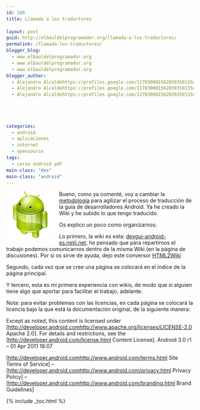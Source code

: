 ```yaml
---
id: 180
title: Llamada a los traductores

layout: post
guid: http://elbauldelprogramador.org/llamada-a-los-traductores/
permalink: /llamada-los-traductores/
blogger_blog:
  - www.elbauldelprogramador.org
  - www.elbauldelprogramador.org
  - www.elbauldelprogramador.org
blogger_author:
  - Alejandro Alcaldehttps://profiles.google.com/117030001562039350135noreply@blogger.com
  - Alejandro Alcaldehttps://profiles.google.com/117030001562039350135noreply@blogger.com
  - Alejandro Alcaldehttps://profiles.google.com/117030001562039350135noreply@blogger.com

  
  
  
categories:
  - android
  - aplicaciones
  - internet
  - opensource
tags:
  - curso android pdf
main-class: "dev"
main-class: "android"
---
```

<img border="0" src="/assets/img/2013/07/iconoAndroid.png" style="clear:left; float:left;margin-right:1em; margin-bottom:1em" />

Bueno, como ya comenté, voy a cambiar la [metodología][1] para agilizar el proceso de traducción de la guía de desarrolladores Android. Ya he creado la Wiki y he subido lo que tengo traducido.

Os explico un poco como organizarnos:

Lo primero, la wiki es esta: [devgui-android-es.netii.net][2], he pensado que para repartirnos el trabajo podemos comunicarnos dentro de la misma Wiki (en la página de discusiones). Por si os sirve de ayuda, dejo este conversor [HTML2Wiki][3]

Segundo, cada vez que se cree una página se colocará en el índice de la página principal.

Y tercero, esta es mi primera experiencia con wikis, de modo que si alguien tiene algo que aportar para facilitar el trabajo, adelante.

Nota: para evitar problemas con las licencias, en cada página se colocará la licencia bajo la que está la documentación original, de la siguiente manera: 

Except as noted, this content is licensed under [http://developer.android.comhttp://www.apache.org/licenses/LICENSE-2.0 Apache 2.0]. For details and restrictions, see the [http://developer.android.com/license.html Content License]. Android 3.0&nbsp;r1 &#8211; 01 Apr 2011 18:07 

[http://developer.android.comhttp://www.android.com/terms.html Site Terms of Service] &#8211; [http://developer.android.comhttp://www.android.com/privacy.html Privacy Policy] &#8211; [http://developer.android.comhttp://www.android.com/branding.html Brand Guidelines]



 [1]: https://elbauldelprogramador.com/nueva-metodologia-para-la-traduccion-de/
 [2]: http://devgui-android-es.netii.net/
 [3]: http://www.ebruni.it/en/software/os/i_love_wiki/index.mpl

{% include _toc.html %}
